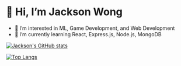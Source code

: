 # 👋 Hi, I’m Jackson Wong
- 👀 I’m interested in ML, Game Development, and Web Development
- 🌱 I’m currently learning React, Express.js, Node.js, MongoDB

<!---
wongjt22/wongjt22 is a ✨ special ✨ repository because its `README.md` (this file) appears on your GitHub profile.
You can click the Preview link to take a look at your changes.
--->
[![Jackson's GitHub stats](https://github-readme-stats.vercel.app/api?username=wongjt22)](https://github.com/wongjt22/github-readme-stats)

[![Top Langs](https://github-readme-stats.vercel.app/api/top-langs/?username=wongjt22&layout=compact)](https://github.com/wongjt22/github-readme-stats)

